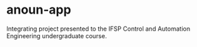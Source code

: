 # anoun-app
Integrating project presented to the IFSP Control and Automation Engineering undergraduate course.
